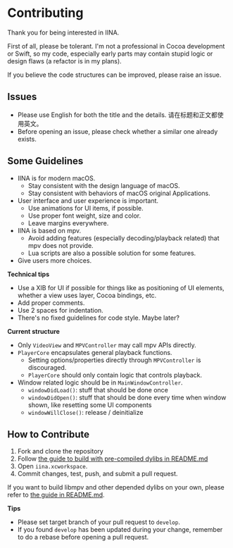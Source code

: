 # Contributing

Thank you for being interested in IINA.

First of all, please be tolerant. I'm not a professional in Cocoa development or Swift, so my code, especially early parts may contain stupid logic or design flaws (a refactor is in my plans).

If you believe the code structures can be improved, please raise an issue.

## Issues

- Please use English for both the title and the details. 请在标题和正文都使用英文。
- Before opening an issue, please check whether a similar one already exists.

## Some Guidelines

- IINA is for modern macOS.
  - Stay consistent with the design language of macOS.
  - Stay consistent with behaviors of macOS original Applications.
- User interface and user experience is important.
  - Use animations for UI items, if possible.
  - Use proper font weight, size and color.
  - Leave margins everywhere.
- IINA is based on mpv.
  - Avoid adding features (especially decoding/playback related) that mpv does not provide.
  - Lua scripts are also a possible solution for some features.
- Give users more choices.

**Technical tips**

- Use a XIB for UI if possible for things like as positioning of UI elements, whether a view uses layer, Cocoa bindings, etc.
- Add proper comments.
- Use 2 spaces for indentation.
- There's no fixed guidelines for code style. Maybe later?

**Current structure**

- Only `VideoView` and `MPVController` may call mpv APIs directly.
- `PlayerCore` encapsulates general playback functions.
  - Setting options/properties directly through `MPVController` is discouraged.
  - `PlayerCore` should only contain logic that controls playback.
- Window related logic should be in `MainWindowController`.
  - `windowDidLoad()`: stuff that should be done once
  - `windowDidOpen()`: stuff that should be done every time when window shown, like resetting some UI components
  - `windowWillClose()`: release / deinitialize 

## How to Contribute

1. Fork and clone the repository
2. Follow [the guide to build with pre-compiled dylibs in README.md](README.md#use-pre-compiled-dylibs)
3. Open `iina.xcworkspace`.
4. Commit changes, test, push, and submit a pull request.

If you want to build libmpv and other depended dylibs on your own, please refer to [the guide in README.md](README.md#build-with-the-lastest-mpv).

**Tips**

- Please set target branch of your pull request to `develop`.
- If you found `develop` has been updated during your change, remember to do a rebase before opening a pull request.
